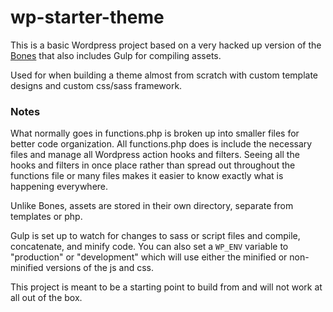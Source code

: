 # wp-starter-theme

This is a basic Wordpress project based on a very hacked up version of the [Bones](http://themble.com/bones/) that also includes Gulp for compiling assets.

Used for when building a theme almost from scratch with custom template designs and custom css/sass framework.

### Notes

What normally goes in functions.php is broken up into smaller files for better code organization. All functions.php does is include the necessary files and manage all Wordpress action hooks and filters. Seeing all the hooks and filters in once place rather than spread out throughout the functions file or many files makes it easier to know exactly what is happening everywhere.

Unlike Bones, assets are stored in their own directory, separate from templates or php.

Gulp is set up to watch for changes to sass or script files and compile, concatenate, and minify code. You can also set a `WP_ENV` variable to "production" or "development" which will use either the minified or non-minified versions of the js and css.

This project is meant to be a starting point to build from and will not work at all out of the box.
